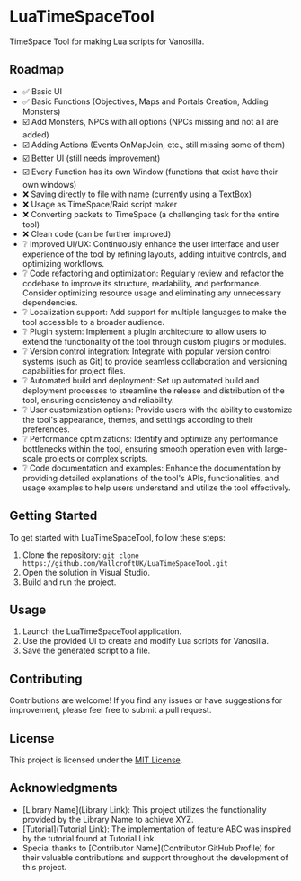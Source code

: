 # LuaTimeSpaceTool

TimeSpace Tool for making Lua scripts for Vanosilla.

## Roadmap

- ✅ Basic UI
- ✅ Basic Functions (Objectives, Maps and Portals Creation, Adding Monsters)
- ☑️ Add Monsters, NPCs with all options (NPCs missing and not all are added)
- ☑️ Adding Actions (Events OnMapJoin, etc., still missing some of them)
- ☑️ Better UI (still needs improvement)
- ☑️ Every Function has its own Window (functions that exist have their own windows)
- ❌ Saving directly to file with name (currently using a TextBox)
- ❌ Usage as TimeSpace/Raid script maker
- ❌ Converting packets to TimeSpace (a challenging task for the entire tool)
- ❌ Clean code (can be further improved)
- ❔ Improved UI/UX: Continuously enhance the user interface and user experience of the tool by refining layouts, adding intuitive controls, and optimizing workflows.
- ❔ Code refactoring and optimization: Regularly review and refactor the codebase to improve its structure, readability, and performance. Consider optimizing resource usage and eliminating any unnecessary dependencies.
- ❔ Localization support: Add support for multiple languages to make the tool accessible to a broader audience.
- ❔ Plugin system: Implement a plugin architecture to allow users to extend the functionality of the tool through custom plugins or modules.
- ❔ Version control integration: Integrate with popular version control systems (such as Git) to provide seamless collaboration and versioning capabilities for project files.
- ❔ Automated build and deployment: Set up automated build and deployment processes to streamline the release and distribution of the tool, ensuring consistency and reliability.
- ❔ User customization options: Provide users with the ability to customize the tool's appearance, themes, and settings according to their preferences.
- ❔ Performance optimizations: Identify and optimize any performance bottlenecks within the tool, ensuring smooth operation even with large-scale projects or complex scripts.
- ❔ Code documentation and examples: Enhance the documentation by providing detailed explanations of the tool's APIs, functionalities, and usage examples to help users understand and utilize the tool effectively.

## Getting Started

To get started with LuaTimeSpaceTool, follow these steps:

1. Clone the repository: `git clone https://github.com/WallcroftUK/LuaTimeSpaceTool.git`
2. Open the solution in Visual Studio.
3. Build and run the project.

## Usage

1. Launch the LuaTimeSpaceTool application.
2. Use the provided UI to create and modify Lua scripts for Vanosilla.
3. Save the generated script to a file.

## Contributing

Contributions are welcome! If you find any issues or have suggestions for improvement, please feel free to submit a pull request.

## License

This project is licensed under the [MIT License](LICENSE).

## Acknowledgments

- [Library Name](Library Link): This project utilizes the functionality provided by the Library Name to achieve XYZ.
- [Tutorial](Tutorial Link): The implementation of feature ABC was inspired by the tutorial found at Tutorial Link.
- Special thanks to [Contributor Name](Contributor GitHub Profile) for their valuable contributions and support throughout the development of this project.

